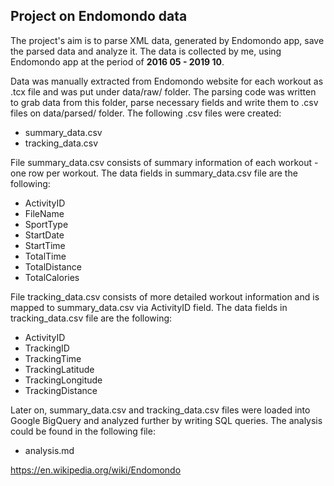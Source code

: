 
## Project on Endomondo data

The project's aim is to parse XML data, generated by Endomondo app, save the parsed data and analyze it. The data is collected by me, using Endomondo app at the period of **2016 05 - 2019 10**.

Data was manually extracted from Endomondo website for each workout as .tcx file and was put under data/raw/ folder. The parsing code was written to grab data from this folder, parse necessary fields and write them to .csv files on data/parsed/ folder. The following .csv files were created:
- summary_data.csv
- tracking_data.csv

File summary_data.csv consists of summary information of each workout - one row per workout. The data fields in summary_data.csv file are the following:
- ActivityID
- FileName
- SportType
- StartDate
- StartTime
- TotalTime
- TotalDistance
- TotalCalories

File tracking_data.csv consists of more detailed workout information and is mapped to summary_data.csv via ActivityID field. The data fields in tracking_data.csv file are the following:
- ActivityID
- TrackingID
- TrackingTime
- TrackingLatitude
- TrackingLongitude
- TrackingDistance

Later on, summary_data.csv and tracking_data.csv files were loaded into Google BigQuery and analyzed further by writing SQL queries. The analysis could be found in the following file:
- analysis.md

https://en.wikipedia.org/wiki/Endomondo

